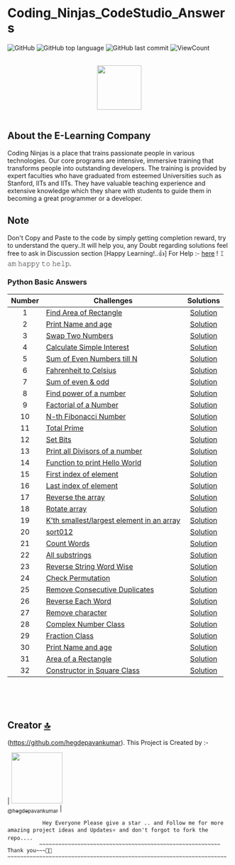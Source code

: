 # Coding_Ninjas_CodeStudio_Answers

![GitHub](https://img.shields.io/github/license/hegdepavankumar/Coding_Ninjas_CodeStudio_Answers?style=flat)
![GitHub top language](https://img.shields.io/github/languages/top/hegdepavankumar/Coding_Ninjas_CodeStudio_Answers?style=flat)
![GitHub last commit](https://img.shields.io/github/last-commit/hegdepavankumar/Coding_Ninjas_CodeStudio_Answers?style=flat)
![ViewCount](https://views.whatilearened.today/views/github/hegdepavankumar/Coding_Ninjas_CodeStudio_Answers.svg?cache=remove)


<p align="center">  
	<br>
	<a href="https://www.codingninjas.com/r">
        <img height=100 src="https://asset.brandfetch.io/idQVGbrvGL/idjXOxpy_J.svg"> 
    </a>
    <br>
    <br>
</p>

## About the E-Learning Company
Coding Ninjas is a place that trains passionate people in various technologies. Our core programs are intensive, immersive training that transforms people into outstanding developers. The training is provided by expert faculties who have graduated from esteemed Universities such as Stanford, IITs and IITs. They have valuable teaching experience and extensive knowledge which they share with students to guide them in becoming a great programmer or a developer.

## Note 
Don't Copy and Paste to the code by simply getting completion reward, try to understand the query..It will help you, any Doubt regarding solutions feel free to ask in Discussion section [Happy Learning!..👍] 
For Help :- [here](https://github.com/hegdepavankumar/hegdepavankumar/issues/1) ! 𝙸 𝚊𝚖 𝚑𝚊𝚙𝚙𝚢 𝚝𝚘 𝚑𝚎𝚕𝚙.



### Python Basic Answers

| Number | Challenges | Solutions |
|:------:|------------|:---------:|
| 1 | [Find Area of Rectangle](https://www.codingninjas.com/codestudio/guided-paths/basics-of-python/content/118790/offering/1461384?leftPanelTab=0)|[Solution](https://github.com/hegdepavankumar/Coding_Ninjas_CodeStudio_Python-_Answers/blob/main/Python_Programs/Question1.py)
| 2 | [Print Name and age](https://www.codingninjas.com/codestudio/guided-paths/basics-of-python/content/118790/offering/1461385)|[Solution](https://github.com/hegdepavankumar/Coding_Ninjas_CodeStudio_Python-_Answers/blob/main/Python_Programs/Question2.py)
| 3 | [Swap Two Numbers](https://www.codingninjas.com/codestudio/guided-paths/basics-of-python/content/118790/offering/1461386?leftPanelTab=0)|[Solution](https://github.com/hegdepavankumar/Coding_Ninjas_CodeStudio_Python-_Answers/blob/main/Python_Programs/Question3.py)
| 4 | [Calculate Simple Interest](https://www.codingninjas.com/codestudio/guided-paths/basics-of-python/content/118790/offering/1461387?leftPanelTab=0)|[Solution](https://github.com/hegdepavankumar/Coding_Ninjas_CodeStudio_Python-_Answers/blob/main/Python_Programs/Question4.py)
| 5 | [Sum of Even Numbers till N](https://www.codingninjas.com/codestudio/guided-paths/basics-of-python/content/118792/offering/1461388?leftPanelTab=0)|[Solution](https://github.com/hegdepavankumar/Coding_Ninjas_CodeStudio_Python-_Answers/blob/main/Python_Programs/Question5.py)
| 6 | [Fahrenheit to Celsius](https://www.codingninjas.com/codestudio/guided-paths/basics-of-python/content/118792/offering/1461389)|[Solution](https://github.com/hegdepavankumar/Coding_Ninjas_CodeStudio_Python-_Answers/blob/main/Python_Programs/Question6.py)
| 7 | [Sum of even & odd](https://www.codingninjas.com/codestudio/guided-paths/basics-of-python/content/118792/offering/1461390?leftPanelTab=0)|[Solution](https://github.com/hegdepavankumar/Coding_Ninjas_CodeStudio_Python-_Answers/blob/main/Python_Programs/Question7.py)
| 8 | [Find power of a number](https://www.codingninjas.com/codestudio/guided-paths/basics-of-python/content/118792/offering/1461391?leftPanelTab=0)|[Solution](https://github.com/hegdepavankumar/Coding_Ninjas_CodeStudio_Python-_Answers/blob/main/Python_Programs/Question8.py)
| 9 | [Factorial of a Number](https://www.codingninjas.com/codestudio/guided-paths/basics-of-python/content/118792/offering/1461392?leftPanelTab=0)|[Solution](https://github.com/hegdepavankumar/Coding_Ninjas_CodeStudio_Python-_Answers/blob/main/Python_Programs/Question9.py)
| 10 | [N-th Fibonacci Number](https://www.codingninjas.com/codestudio/guided-paths/basics-of-python/content/118792/offering/1461392?leftPanelTab=0)|[Solution](https://github.com/hegdepavankumar/Coding_Ninjas_CodeStudio_Python-_Answers/blob/main/Python_Programs/Question10.py)
| 11 | [Total Prime](https://www.codingninjas.com/codestudio/guided-paths/basics-of-python/content/118793/offering/1461401)|[Solution](https://github.com/hegdepavankumar/Coding_Ninjas_CodeStudio_Python-_Answers/blob/main/Python_Programs/Question10.py)
| 12 | [Set Bits](https://www.codingninjas.com/codestudio/guided-paths/basics-of-python/content/118793/offering/1461399?leftPanelTab=0)|[Solution](https://github.com/hegdepavankumar/Coding_Ninjas_CodeStudio_Answers/blob/main/Python_Programs/Question12.py)
| 13 | [Print all Divisors of a number](https://www.codingninjas.com/codestudio/guided-paths/basics-of-python/content/118793/offering/1461396)|[Solution](https://github.com/hegdepavankumar/Coding_Ninjas_CodeStudio_Answers/blob/main/Python_Programs/Question13.py)
| 14 | [Function to print Hello World](https://www.codingninjas.com/codestudio/guided-paths/basics-of-python/content/118793/offering/1461395?leftPanelTab=0)|[Solution](https://github.com/hegdepavankumar/Coding_Ninjas_CodeStudio_Answers/blob/main/Python_Programs/Question14.py)
| 15 | [First index of element](https://www.codingninjas.com/codestudio/guided-paths/basics-of-python/content/118794/offering/1461402)|[Solution](https://github.com/hegdepavankumar/Coding_Ninjas_CodeStudio_Answers/blob/main/Python_Programs/Question15.py)
| 16 | [Last index of element](https://www.codingninjas.com/codestudio/guided-paths/basics-of-python/content/118794/offering/1461403?leftPanelTab=0)|[Solution](https://github.com/hegdepavankumar/Coding_Ninjas_CodeStudio_Answers/blob/main/Python_Programs/Question16.py)
| 17 | [Reverse the array](https://www.codingninjas.com/codestudio/guided-paths/basics-of-python/content/118794/offering/1461404?leftPanelTab=0)|[Solution](https://github.com/hegdepavankumar/Coding_Ninjas_CodeStudio_Answers/blob/main/Python_Programs/Question17.py)
| 18 | [Rotate array](https://www.codingninjas.com/codestudio/guided-paths/basics-of-python/content/118794/offering/1461405?leftPanelTab=0)|[Solution](https://github.com/hegdepavankumar/Coding_Ninjas_CodeStudio_Answers/blob/main/Python_Programs/Question18.py)
| 19 | [K'th smallest/largest element in an array](https://www.codingninjas.com/codestudio/guided-paths/basics-of-python/content/118794/offering/1461406?leftPanelTab=0)|[Solution](https://github.com/hegdepavankumar/Coding_Ninjas_CodeStudio_Answers/blob/main/Python_Programs/Question19.py)
| 20 | [sort012](https://www.codingninjas.com/codestudio/guided-paths/basics-of-python/content/118794/offering/1461407?leftPanelTab=0)|[Solution](https://github.com/hegdepavankumar/Coding_Ninjas_CodeStudio_Answers/blob/main/Python_Programs/Question20.py)
| 21 | [Count Words](https://www.codingninjas.com/codestudio/guided-paths/basics-of-python/content/118795/offering/1461408)|[Solution](https://github.com/hegdepavankumar/Coding_Ninjas_CodeStudio_Answers/blob/main/Python_Programs/Question21.py)
| 22 | [All substrings](https://www.codingninjas.com/codestudio/guided-paths/basics-of-python/content/118795/offering/1461409?leftPanelTab=0)|[Solution](https://github.com/hegdepavankumar/Coding_Ninjas_CodeStudio_Answers/blob/main/Python_Programs/Question22.py)
| 23 | [Reverse String Word Wise](https://www.codingninjas.com/codestudio/guided-paths/basics-of-python/content/118795/offering/1461410?leftPanelTab=0)|[Solution](https://github.com/hegdepavankumar/Coding_Ninjas_CodeStudio_Answers/blob/main/Python_Programs/Question23.py)
| 24 | [Check Permutation](https://www.codingninjas.com/codestudio/guided-paths/basics-of-python/content/118795/offering/1461411?leftPanelTab=0)|[Solution](https://github.com/hegdepavankumar/Coding_Ninjas_CodeStudio_Answers/blob/main/Python_Programs/Question24.py)
| 25 | [Remove Consecutive Duplicates](https://www.codingninjas.com/codestudio/guided-paths/basics-of-python/content/118795/offering/1461412?leftPanelTab=0)|[Solution](https://github.com/hegdepavankumar/Coding_Ninjas_CodeStudio_Answers/blob/main/Python_Programs/Question25.py)
| 26 | [Reverse Each Word](https://www.codingninjas.com/codestudio/guided-paths/basics-of-python/content/118795/offering/1461413?leftPanelTab=0)|[Solution](https://github.com/hegdepavankumar/Coding_Ninjas_CodeStudio_Answers/blob/main/Python_Programs/Question26.py)
| 27 | [Remove character](https://www.codingninjas.com/codestudio/guided-paths/basics-of-python/content/118795/offering/1461414?leftPanelTab=0)|[Solution](https://github.com/hegdepavankumar/Coding_Ninjas_CodeStudio_Answers/blob/main/Python_Programs/Question27.py)
| 28 | [Complex Number Class](https://www.codingninjas.com/codestudio/guided-paths/basics-of-python/content/118797/offering/1467359)|[Solution](https://github.com/hegdepavankumar/Coding_Ninjas_CodeStudio_Answers/blob/main/Python_Programs/Question28.py)
| 29 | [Fraction Class](https://www.codingninjas.com/codestudio/guided-paths/basics-of-python/content/118797/offering/1467359)|[Solution](https://github.com/hegdepavankumar/Coding_Ninjas_CodeStudio_Answers/blob/main/Python_Programs/Question29.py)
| 30 | [Print Name and age](https://www.codingninjas.com/codestudio/guided-paths/basics-of-python/content/118797/offering/1467363?leftPanelTab=0)|[Solution](https://github.com/hegdepavankumar/Coding_Ninjas_CodeStudio_Answers/blob/main/Python_Programs/Question30.py)
| 31 | [Area of a Rectangle](https://www.codingninjas.com/codestudio/guided-paths/basics-of-python/content/118797/offering/1467364?leftPanelTab=0)|[Solution](https://github.com/hegdepavankumar/Coding_Ninjas_CodeStudio_Answers/blob/main/Python_Programs/Question31.py)
| 32 | [Constructor in Square Class](https://www.codingninjas.com/codestudio/guided-paths/basics-of-python/content/118797/offering/1467367?leftPanelTab=0)|[Solution](https://github.com/hegdepavankumar/Coding_Ninjas_CodeStudio_Answers/blob/main/Python_Programs/Question32.py)










<br>
<br>
<br>


## Creator [🔝](#Building-a-Simple-Chatbot-in-Python-using-NLTK)

(https://github.com/hegdepavankumar). This Project is Created by :-

| [<img src="https://github.com/hegdepavankumar.png?size=115" width="115"><br><sub>@hegdepavankumar</sub>](https://github.com/hegdepavankumar) |

```
           Hey Everyone Please give a star .. and Follow me for more amazing project ideas and Updates⭐ and don't forgot to fork the repo....
          ~~~~~~~~~~~~~~~~~~~~~~~~~~~~~~~~~~~~~~~~~~~~~~~~~~~~~~~~~ Thank you~~~🙏😍~~~~~~~~~~~~~~~~~~~~~~~~~~~~~~~~~~~~~~~~~~~~~~~~~~~~~~~~~~~~~~~~~~~~~







